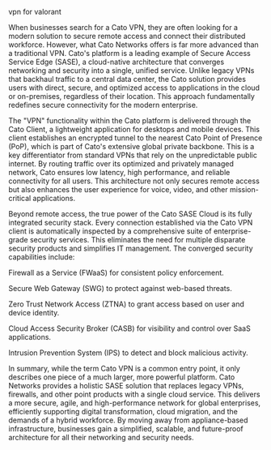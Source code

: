 vpn for valorant


When businesses search for a Cato VPN, they are often looking for a modern solution to secure remote access and connect their distributed workforce. However, what Cato Networks offers is far more advanced than a traditional VPN. Cato's platform is a leading example of Secure Access Service Edge (SASE), a cloud-native architecture that converges networking and security into a single, unified service. Unlike legacy VPNs that backhaul traffic to a central data center, the Cato solution provides users with direct, secure, and optimized access to applications in the cloud or on-premises, regardless of their location. This approach fundamentally redefines secure connectivity for the modern enterprise.



The \"VPN\" functionality within the Cato platform is delivered through the Cato Client, a lightweight application for desktops and mobile devices. This client establishes an encrypted tunnel to the nearest Cato Point of Presence (PoP), which is part of Cato's extensive global private backbone. This is a key differentiator from standard VPNs that rely on the unpredictable public internet. By routing traffic over its optimized and privately managed network, Cato ensures low latency, high performance, and reliable connectivity for all users. This architecture not only secures remote access but also enhances the user experience for voice, video, and other mission-critical applications.



Beyond remote access, the true power of the Cato SASE Cloud is its fully integrated security stack. Every connection established via the Cato VPN client is automatically inspected by a comprehensive suite of enterprise-grade security services. This eliminates the need for multiple disparate security products and simplifies IT management. The converged security capabilities include:




Firewall as a Service (FWaaS) for consistent policy enforcement.


Secure Web Gateway (SWG) to protect against web-based threats.


Zero Trust Network Access (ZTNA) to grant access based on user and device identity.


Cloud Access Security Broker (CASB) for visibility and control over SaaS applications.


Intrusion Prevention System (IPS) to detect and block malicious activity.





In summary, while the term Cato VPN is a common entry point, it only describes one piece of a much larger, more powerful platform. Cato Networks provides a holistic SASE solution that replaces legacy VPNs, firewalls, and other point products with a single cloud service. This delivers a more secure, agile, and high-performance network for global enterprises, efficiently supporting digital transformation, cloud migration, and the demands of a hybrid workforce. By moving away from appliance-based infrastructure, businesses gain a simplified, scalable, and future-proof architecture for all their networking and security needs.
